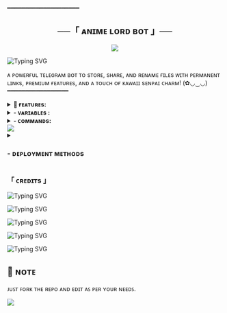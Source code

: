 ━━━━━━━━━━━━━━━━━━━━

<h2 align="center">
    ──「 ᴀɴɪᴍᴇ ʟᴏʀᴅ ʙᴏᴛ 」──
</h2>

<p align="center">
  <img src="https://graph.org/file/8581e33195ed8183a3253.jpg">
</p>

![Typing SVG](https://readme-typing-svg.herokuapp.com/?lines=ANIME+LORDS+FILE+STORE+AUTO+RENAME!;CREATED+BY+MEHEDI.YT+AND+WHO-AM-I+DEVELOPERS!;A+ADVANCE+BOT+WITH+COOL+FEATURE!)
</p>



ᴀ ᴘᴏᴡᴇʀғᴜʟ ᴛᴇʟᴇɢʀᴀᴍ ʙᴏᴛ ᴛᴏ sᴛᴏʀᴇ, sʜᴀʀᴇ, ᴀɴᴅ ʀᴇɴᴀᴍᴇ ғɪʟᴇs ᴡɪᴛʜ ᴘᴇʀᴍᴀɴᴇɴᴛ ʟɪɴᴋs, ᴘʀᴇᴍɪᴜᴍ ғᴇᴀᴛᴜʀᴇs, ᴀɴᴅ ᴀ ᴛᴏᴜᴄʜ ᴏғ ᴋᴀᴡᴀɪɪ sᴇɴᴘᴀɪ ᴄʜᴀʀᴍ! (✿◡‿◡)
 ━━━━━━━━━━━━━━━━━


<details><summary><b>📌 ғᴇᴀᴛᴜʀᴇs:</b></summary>

<b>🚀 Key Features:</b>

• <b>Batch & Custom Batch Links:</b> Create links for one or multiple posts easily using <code>/batch</code> & <code>/custom_batch</code>  
• <b>Link Generator:</b> Instantly generate direct links with <code>/genlink</code>  
• <b>Broadcast Tools:</b> Send messages or media to all users using <code>/broadcast</code>, <code>/dbroadcast</code>, or <code>/pbroadcast</code>  
• <b>Auto File Deletion:</b> Control auto-delete with <code>/dlt_time</code> & <code>/check_dlt_time</code>  
• <b>User Management:</b> Ban/unban users and view banlist via <code>/ban</code>, <code>/unban</code>, and <code>/banlist</code>  
• <b>Multi Force Subscription:</b> Add, delete, and manage multiple Force Sub channels with <code>/addchnl</code>, <code>/delchnl</code>, <code>/listchnl</code>  
• <b>Admin Control:</b> Add or remove admins with <code>/add_admin</code>, <code>/deladmin</code>, and view list via <code>/admins</code>  
• <b>Premium System:</b> Manage premium users using <code>/addpremium</code>, <code>/remove_premium</code>, <code>/premium_users</code>, <code>/myplan</code>  
• <b>Bot Analytics:</b> Get stats and uptime via <code>/stats</code>, user info with <code>/users</code>, and database count via <code>/count</code>  
• <b>Deployment Ready:</b> Easily deploy on <b>Heroku</b> or <b>Koyeb</b> in minutes  
• <b>Token Verification:</b> Enable or disable optional secure access  

<b>✨ More features & enhancements coming soon...</b>
</details>



<details><summary><b> - ᴠᴀʀɪᴀʙʟᴇs :</b></summary>

## ⚙️ ᴠᴀʀɪᴀʙʟᴇs
* `API_HASH` Your API Hash from my.telegram.org
* `APP_ID` Your API ID from my.telegram.org
* `TG_BOT_TOKEN` Your bot token from @BotFather
* `OWNER_ID` Must enter Your Telegram Id
* `CHANNEL_ID` Your Channel ID eg:- -100xxxxxxxx
* `DATABASE_URL` Your mongo db url
* `DATABASE_NAME` Your mongo db session name
* `ADMINS` Optional: A space separated list of user_ids of Admins, they can only create links
* `START_MESSAGE` Optional: start message of bot, use HTML and <a href='https://github.com/codeflix-bots/filestore/blob/master/README.md#start_message'>fillings</a>
* `PROTECT_CONTENT` Optional: True if you need to prevent files from forwarding

### Token Variables

* `SHORTLINK_URL` = (OPTIONAL) Your shortner Url ( ex. "inshorturl.com")
* `SHORTLINK_API` = (OPTIONAL) Your shortner API (ex. "PUIAQBIFrydvLhIzAOeGV8yZppu")
</details>

<details><summary><b> - ᴄᴏᴍᴍᴀɴᴅs:</b></summary>

## 🎮 ᴄᴏᴍᴍᴀɴᴅs
```
start - sᴛᴀʀᴛ ᴛʜᴇ ʙᴏᴛ ᴏʀ ɢᴇᴛ ᴘᴏsᴛs
batch - ᴄʀᴇᴀᴛᴇ ʟɪɴᴋs ғᴏʀ ᴍᴜʟᴛɪᴘʟᴇ ᴘᴏsᴛs
flink - ꜱᴇᴛ ᴀᴜᴛᴏ ʙᴀᴛᴄʜ ꜰᴏʀᴍᴀᴛ
custom_batch - ᴄʀᴇᴀᴛᴇ ᴄᴜsᴛᴏᴍ ʙᴀᴛᴄʜ ғʀᴏᴍ ᴄʜᴀɴɴᴇʟ/ɢʀᴏᴜᴘ
genlink - ᴄʀᴇᴀᴛᴇ ʟɪɴᴋ ғᴏʀ ᴀ sɪɴɢʟᴇ ᴘᴏsᴛ
myplan - ᴄʜᴇᴄᴋ ᴘʀᴇᴍɪᴜᴍ sᴛᴀᴛᴜs
count - ᴄᴏᴜɴᴛ sʜᴏʀᴛᴇɴᴇʀ ᴄʟɪᴄᴋs
users - ᴠɪᴇᴡ ʙᴏᴛ sᴛᴀᴛɪsᴛɪᴄs [ᴀᴅᴍɪɴ]
broadcast - ʙʀᴏᴀᴅᴄᴀsᴛ ᴍᴇssᴀɢᴇs ᴛᴏ ᴜsᴇʀs [ᴀᴅᴍɪɴ]
dbroadcast - ʙʀᴏᴀᴅᴄᴀsᴛ ᴡɪᴛʜ ᴀᴜᴛᴏ-ᴅᴇʟᴇᴛᴇ [ᴀᴅᴍɪɴ]
pbroadcast - ᴘɪɴ ʙʀᴏᴀᴅᴄᴀsᴛ ᴛᴏ ᴀʟʟ ᴜsᴇʀs [ᴀᴅᴍɪɴ]
stats - ᴄʜᴇᴄᴋ ʙᴏᴛ ᴜᴘᴛɪᴍᴇ [ᴀᴅᴍɪɴ]
dlt_time - sᴇᴛ ᴀᴜᴛᴏ-ᴅᴇʟᴇᴛᴇ ᴛɪᴍᴇ [ᴀᴅᴍɪɴ]
check_dlt_time - ᴄʜᴇᴄᴋ ᴅᴇʟᴇᴛᴇ ᴛɪᴍᴇ [ᴀᴅᴍɪɴ]
ban - ʙᴀɴ ᴀ ᴜsᴇʀ [ᴀᴅᴍɪɴ]
unban - ᴜɴʙᴀɴ ᴀ ᴜsᴇʀ [ᴀᴅᴍɪɴ]
banlist - ʟɪsᴛ ʙᴀɴɴᴇᴅ ᴜsᴇʀs [ᴀᴅᴍɪɴ]
addchnl - ᴀᴅᴅ ғᴏʀᴄᴇ-sᴜʙ ᴄʜᴀɴɴᴇʟ [ᴀᴅᴍɪɴ]
delchnl - ʀᴇᴍᴏᴠᴇ ғᴏʀᴄᴇ-sᴜʙ ᴄʜᴀɴɴᴇʟ [ᴀᴅᴍɪɴ]
listchnl - ᴠɪᴇᴡ ғᴏʀᴄᴇ-sᴜʙ ᴄʜᴀɴɴᴇʟs [ᴀᴅᴍɪɴ]
fsub_mode - ᴛᴏɢɢʟᴇ ғᴏʀᴄᴇ-sᴜʙsᴄʀɪʙᴇ [ᴀᴅᴍɪɴ]
add_admin - ᴀᴅᴅ ɴᴇᴡ ᴀᴅᴍɪɴ [ᴀᴅᴍɪɴ]
deladmin - ʀᴇᴍᴏᴠᴇ ᴀᴅᴍɪɴ [ᴀᴅᴍɪɴ]
admins - ʟɪsᴛ ᴀʟʟ ᴀᴅᴍɪɴs [ᴀᴅᴍɪɴ]
addpremium - ɢʀᴀɴᴛ ᴘʀᴇᴍɪᴜᴍ ᴀᴄᴄᴇss [ᴀᴅᴍɪɴ]
premium_users - ʟɪsᴛ ᴘʀᴇᴍɪᴜᴍ ᴜsᴇʀs [ᴀᴅᴍɪɴ]
remove_premium - ʀᴇᴠᴏᴋᴇ ᴘʀᴇᴍɪᴜᴍ ᴀᴄᴄᴇss [ᴀᴅᴍɪɴ]
```
</details>

<img src="https://user-images.githubusercontent.com/73097560/115834477-dbab4500-a447-11eb-908a-139a6edaec5c.gif">


<details>
<summary><h3>
- <b> ᴅᴇᴘʟᴏʏᴍᴇɴᴛ ᴍᴇᴛʜᴏᴅs </b>
</h3></summary>
<h3 align="center">
    ─「 ᴅᴇᴩʟᴏʏ ᴏɴ ʜᴇʀᴏᴋᴜ 」─
</h3>

<p align="center"><a href="https://heroku.com/deploy?template=https://github.com/AnimeLord-Bots/FileStore">
  <img src="https://www.herokucdn.com/deploy/button.svg" alt="Deploy On Heroku">
</a></p>
<h3 align="center">
    ─「 ᴅᴇᴩʟᴏʏ ᴏɴ ᴋᴏʏᴇʙ 」─
</h3>
<p align="center"><a href="https://app.koyeb.com/deploy?type=git&repository=github.com/AnimeLord-Bots/FileStore&branch=master&name=master">
  <img src="https://www.koyeb.com/static/images/deploy/button.svg" alt="Deploy On Koyeb">
</a></p>
<h3 align="center">
    ─「 ᴅᴇᴩʟᴏʏ ᴏɴ ʀᴀɪʟᴡᴀʏ 」─
</h3>
<p align="center"><a href="https://railway.app/deploy?template=https://github.com/AnimeLord-Bots/FileStore">
     <img height="45px" src="https://railway.app/button.svg">
</a></p>
<h3 align="center">
    ─「 ᴅᴇᴩʟᴏʏ ᴏɴ ʀᴇɴᴅᴇʀ 」─
</h3>
<p align="center"><a href="https://render.com/deploy?repo=https://github.com/AnimeLord-Bots/FileStore">
<img src="https://render.com/images/deploy-to-render-button.svg" alt="Deploy to Render">
</a></p>
<h3 align="center">
    ─「 ᴅᴇᴩʟᴏʏ ᴏɴ ᴠᴘs 」─
</h3>
<p>
<pre>
git clone https://github.com/AnimeLord-Bots/FileStore
# Install Packages
pip3 install -U -r requirements.txt
Edit info.py with variables as given below then run bot
python3 bot.py
</pre>
</p>
</details>


<h3>「 ᴄʀᴇᴅɪᴛs 」</h3>

![Typing SVG](https://readme-typing-svg.herokuapp.com/?lines=「🌸+ᴀɴɪᴍᴇ+ʟᴏʀᴅ+ʙᴏᴛ+🌸」)
</p>

![Typing SVG](https://readme-typing-svg.herokuapp.com/?lines=»+ᴄʀᴇᴀᴛᴇᴅ+ʙʏ:+「MehediYT」)
</p>

![Typing SVG](https://readme-typing-svg.herokuapp.com/?lines=»+ᴏᴡɴᴇʀ:+「WhoAmI」)
</p>

![Typing SVG](https://readme-typing-svg.herokuapp.com/?lines=»+ᴅᴇᴠᴇʟᴏᴘᴇᴅ+ʙʏ:+「MehediYT+WhoAmI」)
</p>

![Typing SVG](https://readme-typing-svg.herokuapp.com/?lines=»+sᴘᴇᴄɪᴀʟ+ᴛʜᴀɴᴋs:+ᴀʟʟ+ᴏᴜʀ+ᴡᴀɪғᴜ/ʜᴜsʙᴀɴᴅᴏ!+ᴜsᴇʀs+(◕‿◕✿))
</p>

## 📌  ɴᴏᴛᴇ

ᴊᴜꜱᴛ ꜰᴏʀᴋ ᴛʜᴇ ʀᴇᴘᴏ ᴀɴᴅ ᴇᴅɪᴛ ᴀꜱ ᴘᴇʀ ʏᴏᴜʀ ɴᴇᴇᴅꜱ.

<img src="https://user-images.githubusercontent.com/73097560/115834477-dbab4500-a447-11eb-908a-139a6edaec5c.gif">
